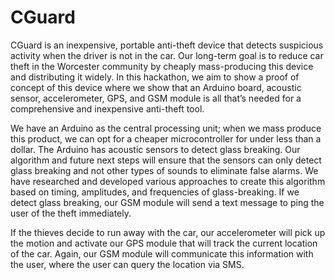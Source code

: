 # CGuard


CGuard is an inexpensive, portable anti-theft device that detects suspicious activity when the driver is not in the car. Our long-term goal is to reduce car theft in the Worcester community by cheaply mass-producing this device and distributing it widely. In this hackathon, we aim to show a proof of concept of this device where we show that an Arduino board, acoustic sensor, accelerometer, GPS, and GSM module is all that’s needed for a comprehensive and inexpensive anti-theft tool.


We have an Arduino as the central processing unit; when we mass produce this product, we can opt for a cheaper microcontroller for under less than a dollar. The Arduino has acoustic sensors to detect glass breaking. Our algorithm and future next steps will ensure that the sensors can only detect glass breaking and not other types of sounds to eliminate false alarms. We have researched and developed various approaches to create this algorithm based on timing, amplitudes, and frequencies of glass-breaking. If we detect glass breaking, our GSM module will send a text message to ping the user of the theft immediately.

If the thieves decide to run away with the car, our accelerometer will pick up the motion and activate our GPS module that will track the current location of the car. Again, our GSM module will communicate this information with the user, where the user can query the location via SMS.
